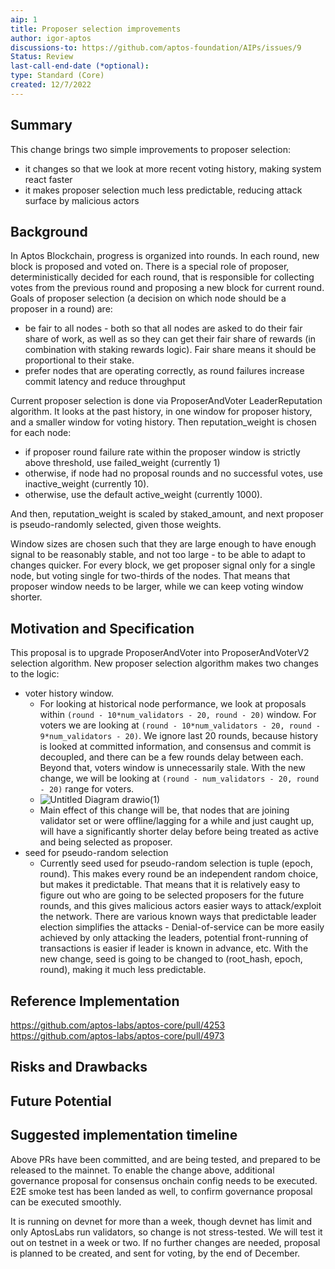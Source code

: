 ```yaml
---
aip: 1
title: Proposer selection improvements
author: igor-aptos
discussions-to: https://github.com/aptos-foundation/AIPs/issues/9
Status: Review
last-call-end-date (*optional):
type: Standard (Core)
created: 12/7/2022
---
```


## Summary

This change brings two simple improvements to proposer selection:

- it changes so that we look at more recent voting history, making system react faster
- it makes proposer selection much less predictable, reducing attack surface by malicious actors

## Background

In Aptos Blockchain, progress is organized into rounds. In each round, new block is proposed and voted on. There is a special role of proposer, deterministically decided for each round, that is responsible for collecting votes from the previous round and proposing a new block for current round. Goals of proposer selection (a decision on which node should be a proposer in a round) are:

- be fair to all nodes - both so that all nodes are asked to do their fair share of work, as well as so they can get their fair share of rewards (in combination with staking rewards logic). Fair share means it should be proportional to their stake.
- prefer nodes that are operating correctly, as round failures increase commit latency and reduce throughput

Current proposer selection is done via ProposerAndVoter LeaderReputation algorithm. It looks at the past history, in one window for proposer history, and a smaller window for voting history. Then reputation_weight is chosen for each node:

- if proposer round failure rate within the proposer window is strictly above threshold, use failed_weight (currently 1)
- otherwise, if node had no proposal rounds and no successful votes, use inactive_weight (currently 10).
- otherwise, use the default active_weight (currently 1000).

And then, reputation_weight is scaled by staked_amount, and next proposer is pseudo-randomly selected, given those weights.

Window sizes are chosen such that they are large enough to have enough signal to be reasonably stable, and not too large - to be able to adapt to changes quicker. For every block, we get proposer signal only for a single node, but voting single for two-thirds of the nodes. That means that proposer window needs to be larger, while we can keep voting window shorter.

## Motivation and Specification

This proposal is to upgrade ProposerAndVoter into ProposerAndVoterV2 selection algorithm. New proposer selection algorithm makes two changes to the logic:

- voter history window.
    - For looking at historical node performance, we look at proposals within `(round - 10*num_validators - 20, round - 20)` window. For voters we are looking at `(round - 10*num_validators - 20, round - 9*num_validators - 20)`. We ignore last 20 rounds, because history is looked at committed information, and consensus and commit is decoupled, and there can be a few rounds delay between each. Beyond that, voters window is unnecessarily stale. With the new change, we will be looking at `(round - num_validators - 20, round - 20)` range for voters.
    - ![Untitled Diagram drawio(1)](https://user-images.githubusercontent.com/110557261/205395422-1d8dd26c-0367-4299-ac88-4c3eac39f6c3.png)
    - Main effect of this change will be, that nodes that are joining validator set or were offline/lagging for a while and just caught up, will have a significantly shorter delay before being treated as active and being selected as proposer.
- seed for pseudo-random selection
    - Currently seed used for pseudo-random selection is tuple (epoch, round). This makes every round be an independent random choice, but makes it predictable. That means that it is relatively easy to figure out who are going to be selected proposers for the future rounds, and this gives malicious actors easier ways to attack/exploit the network. There are various known ways that predictable leader election simplifies the attacks - Denial-of-service can be more easily achieved by only attacking the leaders, potential front-running of transactions is easier if leader is known in advance, etc. With the new change, seed is going to be changed to (root_hash, epoch, round), making it much less predictable.

## Reference Implementation

https://github.com/aptos-labs/aptos-core/pull/4253
https://github.com/aptos-labs/aptos-core/pull/4973

## Risks and Drawbacks

## Future Potential

## Suggested implementation timeline

Above PRs have been committed, and are being tested, and prepared to be released to the mainnet. 
To enable the change above, additional governance proposal for consensus onchain config needs to be executed. E2E smoke test has been landed as well, to confirm governance proposal can be executed smoothly.

It is running on devnet for more than a week, though devnet has limit and only AptosLabs run validators, so change is not stress-tested.
We will test it out on testnet in a week or two. 
If no further changes are needed, proposal is planned to be created, and sent for voting, by the end of December.
